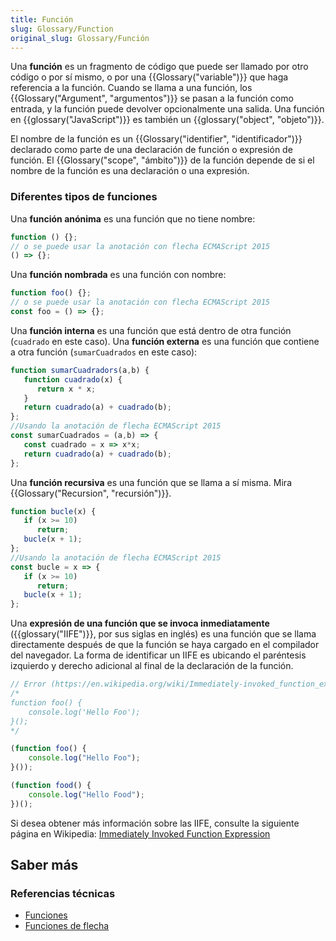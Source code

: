 ```yaml
---
title: Función
slug: Glossary/Function
original_slug: Glossary/Función
---
```


Una **función** es un fragmento de código que puede ser llamado por otro código o por sí mismo, o por una {{Glossary("variable")}} que haga referencia a la función. Cuando se llama a una función, los {{Glossary("Argument", "argumentos")}} se pasan a la función como entrada, y la función puede devolver opcionalmente una salida. Una función en {{glossary("JavaScript")}} es también un {{glossary("object", "objeto")}}.

El nombre de la función es un {{Glossary("identifier", "identificador")}} declarado como parte de una declaración de función o expresión de función. El {{Glossary("scope", "ámbito")}} de la función depende de si el nombre de la función es una declaración o una expresión.

### Diferentes tipos de funciones

Una **función anónima** es una función que no tiene nombre:

```js
function () {};
// o se puede usar la anotación con flecha ECMAScript 2015
() => {};
```

Una **función nombrada** es una función con nombre:

```js
function foo() {};
// o se puede usar la anotación con flecha ECMAScript 2015
const foo = () => {};
```

Una **función interna** es una función que está dentro de otra función (`cuadrado` en este caso). Una **función externa** es una función que contiene a otra función (`sumarCuadrados` en este caso):

```js
function sumarCuadradors(a,b) {
   function cuadrado(x) {
      return x * x;
   }
   return cuadrado(a) + cuadrado(b);
};
//Usando la anotación de flecha ECMAScript 2015
const sumarCuadrados = (a,b) => {
   const cuadrado = x => x*x;
   return cuadrado(a) + cuadrado(b);
};
```

Una **función recursiva** es una función que se llama a sí misma. Mira {{Glossary("Recursion", "recursión")}}.

```js
function bucle(x) {
   if (x >= 10)
      return;
   bucle(x + 1);
};
//Usando la anotación de flecha ECMAScript 2015
const bucle = x => {
   if (x >= 10)
      return;
   bucle(x + 1);
};
```

Una **expresión de una función que se invoca inmediatamente** ({{glossary("IIFE")}}, por sus siglas en inglés) es una función que se llama directamente después de que la función se haya cargado en el compilador del navegador. La forma de identificar un IIFE es ubicando el paréntesis izquierdo y derecho adicional al final de la declaración de la función.

```js
// Error (https://en.wikipedia.org/wiki/Immediately-invoked_function_expression)
/*
function foo() {
    console.log('Hello Foo');
}();
*/

(function foo() {
    console.log("Hello Foo");
}());

(function food() {
    console.log("Hello Food");
})();
```

Si desea obtener más información sobre las IIFE, consulte la siguiente página en Wikipedia: [Immediately Invoked Function Expression](https://en.wikipedia.org/wiki/Immediately-invoked_function_expression)

## Saber más

### Referencias técnicas

- [Funciones](/es/docs/Web/JavaScript/Guide/Functions)
- [Funciones de flecha](/es/docs/Web/JavaScript/Reference/Functions/Arrow_functions)
